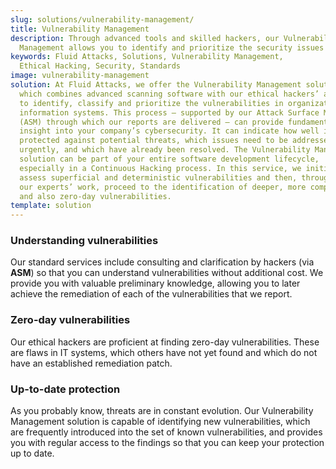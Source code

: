 ```yaml
---
slug: solutions/vulnerability-management/
title: Vulnerability Management
description: Through advanced tools and skilled hackers, our Vulnerability
  Management allows you to identify and prioritize the security issues to be remediated.
keywords: Fluid Attacks, Solutions, Vulnerability Management,
  Ethical Hacking, Security, Standards
image: vulnerability-management
solution: At Fluid Attacks, we offer the Vulnerability Management solution,
  which combines advanced scanning software with our ethical hackers’ ability
  to identify, classify and prioritize the vulnerabilities in organizations’
  information systems. This process — supported by our Attack Surface Manager
  (ASM) through which our reports are delivered — can provide fundamental
  insight into your company’s cybersecurity. It can indicate how well it is
  protected against potential threats, which issues need to be addressed most
  urgently, and which have already been resolved. The Vulnerability Management
  solution can be part of your entire software development lifecycle,
  especially in a Continuous Hacking process. In this service, we initially
  assess superficial and deterministic vulnerabilities and then, through
  our experts’ work, proceed to the identification of deeper, more complex
  and also zero-day vulnerabilities.
template: solution
---
```


<div class="sect2">

### Understanding vulnerabilities

Our standard services include consulting and clarification by hackers
(via **ASM**) so that you can understand vulnerabilities without
additional cost. We provide you with valuable preliminary knowledge,
allowing you to later achieve the remediation of each of the
vulnerabilities that we report.

</div>

<div class="sect2">

### Zero-day vulnerabilities

Our ethical hackers are proficient at finding zero-day vulnerabilities.
These are flaws in IT systems, which others have not yet found and which
do not have an established remediation patch.

</div>

<div class="sect2">

### Up-to-date protection

As you probably know, threats are in constant evolution. Our
Vulnerability Management solution is capable of identifying new
vulnerabilities, which are frequently introduced into the set of known
vulnerabilities, and provides you with regular access to the findings so
that you can keep your protection up to date.

</div>

